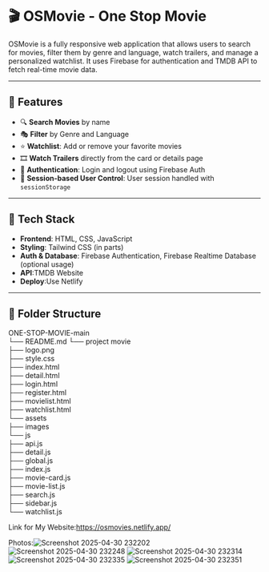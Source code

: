 # 🎬 OSMovie - One Stop Movie

OSMovie is a fully responsive web application that allows users to search for movies, filter them by genre and language, watch trailers, and manage a personalized watchlist. It uses Firebase for authentication and TMDB API to fetch real-time movie data.

---

## 🚀 Features

- 🔍 **Search Movies** by name
- 🎭 **Filter** by Genre and Language
- ⭐ **Watchlist**: Add or remove your favorite movies
- 🎞️ **Watch Trailers** directly from the card or details page
- 🔐 **Authentication**: Login and logout using Firebase Auth
- 🧠 **Session-based User Control**: User session handled with `sessionStorage`

---

## 🔧 Tech Stack

- **Frontend**: HTML, CSS, JavaScript
- **Styling**: Tailwind CSS (in parts)
- **Auth & Database**: Firebase Authentication, Firebase Realtime Database (optional usage)
- **API**:TMDB Website
- **Deploy**:Use Netlify

---

## 📁 Folder Structure
ONE-STOP-MOVIE-main  
└── README.md
└── project movie   
    ├── logo.png  
    ├── style.css  
    ├── index.html  
    ├── detail.html  
    ├── login.html  
    ├── register.html  
    ├── movielist.html  
    ├── watchlist.html  
    └── assets  
        ├── images  
        └── js  
            ├── api.js  
            ├── detail.js  
            ├── global.js  
            ├── index.js  
            ├── movie-card.js  
            ├── movie-list.js  
            ├── search.js  
            ├── sidebar.js  
            └── watchlist.js

Link for My Website:https://osmovies.netlify.app/

Photos:![Screenshot 2025-04-30 232202](https://github.com/user-attachments/assets/f1e25297-507e-40f3-989c-aa6bce30d57d)
         ![Screenshot 2025-04-30 232248](https://github.com/user-attachments/assets/78bd87f3-72a3-457d-9c89-d38aac9d41a8)
         ![Screenshot 2025-04-30 232314](https://github.com/user-attachments/assets/2cdbd53c-d6d5-434d-868d-f2fd751783b1)
         ![Screenshot 2025-04-30 232335](https://github.com/user-attachments/assets/564784f6-a009-4912-89d7-ff4209ecab52)
         ![Screenshot 2025-04-30 232351](https://github.com/user-attachments/assets/50b40239-3110-4cbe-8bc4-810dea167635)

